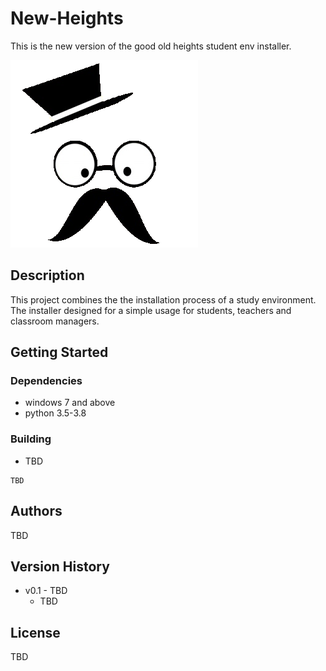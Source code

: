 # New-Heights
This is the new version of the good old heights student env installer.

![logo](logo.png)

## Description

This project combines the the installation process of a study environment.
The installer designed for a simple usage for students, teachers and classroom managers. 

## Getting Started

### Dependencies

* windows 7 and above
* python 3.5-3.8

### Building

* TBD

```
TBD
```

## Authors

TBD

## Version History

* v0.1 - TBD
  * TBD

## License

TBD